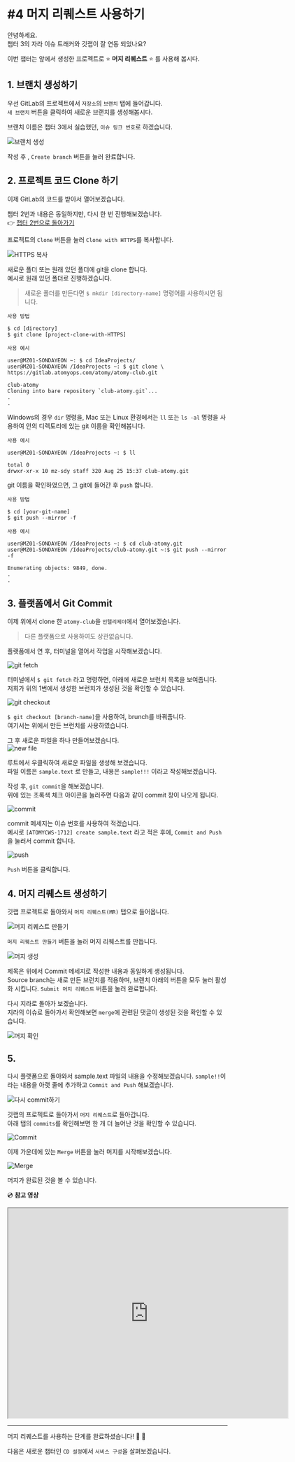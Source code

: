 # #4 머지 리퀘스트 사용하기

안녕하세요.  
챕터 3의 자라 이슈 트래커와 깃랩이 잘 연동 되었나요?

이번 챕터는 앞에서 생성한 프로젝트로 :star: **머지 리퀘스트** :star: 를 사용해 봅시다.

## 1. 브랜치 생성하기

우선 GitLab의 프로젝트에서 `저장소`의 `브랜치` 탭에 들어갑니다.   
`새 브랜치` 버튼을 클릭하여 새로운 브랜치를 생성해봅시다.

브랜치 이름은 챕터 3에서 실습했던, `이슈 링크 번호`로 하겠습니다.

![브랜치 생성](https://user-images.githubusercontent.com/54167990/65210979-1ca6df00-dad8-11e9-9a8e-d44759f2a21b.png)

작성 후 , `Create branch` 버튼을 눌러 완료합니다.

## 2. 프로젝트 코드 Clone 하기

이제 GitLab의 코드를 받아서 열어보겠습니다.

챕터 2번과 내용은 동일하지만, 다시 한 번 진행해보겠습니다.         
:point_right: [챕터 2번으로 돌아가기](https://megazonedsg.github.io/cicd-guide/#/user/git-01)

프로젝트의 `Clone` 버튼을 눌러 `Clone with HTTPS`를 복사합니다.

![HTTPS 복사](https://user-images.githubusercontent.com/54167990/65120624-e3fbfc80-da28-11e9-9c30-6e27d6b3b6de.PNG)

새로운 폴더 또는 원래 있던 폴더에 git을 clone 합니다.            
예시로 원래 있던 폴더로 진행하겠습니다.
> 새로운 폴더를 만든다면 `$ mkdir [directory-name]` 명령어를 사용하시면 됩니다.

`사용 방법`
```
$ cd [directory]
$ git clone [project-clone-with-HTTPS]
```

`사용 예시`
```
user@MZ01-SONDAYEON ~: $ cd IdeaProjects/
user@MZ01-SONDAYEON /IdeaProjects ~: $ git clone \
https://gitlab.atomyops.com/atomy/atomy-club.git

club-atomy
Cloning into bare repository `club-atomy.git`...
.
.
```

Windows의 경우 `dir` 명령을,
Mac 또는 Linux 환경에서는 `ll` 또는 `ls -al` 명령을 사용하여 안의 디렉토리에 있는 git 이름을 확인해봅니다.

`사용 예시`
```
user@MZ01-SONDAYEON /IdeaProjects ~: $ ll

total 0
drwxr-xr-x 10 mz-sdy staff 320 Aug 25 15:37 club-atomy.git
```

git 이름을 확인하였으면, 그 git에 들어간 후 `push` 합니다.

`사용 방법`
```
$ cd [your-git-name]
$ git push --mirror -f
```

`사용 예시`
```
user@MZ01-SONDAYEON /IdeaProjects ~: $ cd club-atomy.git
user@MZ01-SONDAYEON /IdeaProjects/club-atomy.git ~:$ git push --mirror -f

Enumerating objects: 9849, done.
.
.
```

## 3. 플랫폼에서 Git Commit

이제 위에서 clone 한 `atomy-club`을 `인텔리제이`에서 열어보겠습니다.      
> 다른 플랫폼으로 사용하여도 상관없습니다.

플랫폼에서 연 후, 터미널을 열어서 작업을 시작해보겠습니다.

![git fetch](https://user-images.githubusercontent.com/54167990/65216131-e6bf2600-daea-11e9-9f20-0e3f70a6b91d.png)

터미널에서 `$ git fetch` 라고 명령하면, 아래에 새로운 브런치 목록을 보여줍니다.     
저희가 위의 1번에서 생성한 브런치가 생성된 것을 확인할 수 있습니다.

![git checkout](https://user-images.githubusercontent.com/54167990/65216510-1ae71680-daec-11e9-9aa8-9f860554390d.png)

`$ git checkout [branch-name]`을 사용하여, brunch를 바꿔줍니다.  
여기서는 위에서 만든 브런치를 사용하였습니다.

그 후 새로운 파일을 하나 만들어보겠습니다.  
![new file](https://user-images.githubusercontent.com/54167990/65216760-f7709b80-daec-11e9-8d27-c968acea91ad.png)

루트에서 우클릭하여 새로운 파일을 생성해 보겠습니다.    
파일 이름은 `sample.text` 로 만들고, 내용은 `sample!!!` 이라고 작성해보겠습니다.

작성 후, `git commit`을 해보겠습니다.  
위에 있는 초록색 체크 아이콘을 눌러주면 다음과 같이 commit 창이 나오게 됩니다.

![commit](https://user-images.githubusercontent.com/54167990/65217667-af06ad00-daef-11e9-9553-c95b2d366e29.PNG)

commit 메세지는 이슈 번호를 사용하여 적겠습니다.         
예시로 `[ATOMYCWS-1712] create sample.text` 라고 적은 후에, `Commit and Push` 을 눌러서 commit 합니다.

![push](https://user-images.githubusercontent.com/54167990/65219510-a87a3480-daf3-11e9-8091-07de2f9fbe4b.PNG)

`Push` 버튼을 클릭합니다.

## 4. 머지 리퀘스트 생성하기
   
깃랩 프로젝트로 돌아와서 `머지 리퀘스트(MR)` 탭으로 들어옵니다.

![머지 리퀘스트 만들기](https://user-images.githubusercontent.com/54167990/65219513-a9ab6180-daf3-11e9-800f-f8e7e36f752f.PNG)

`머지 리퀘스트 만들기` 버튼을 눌러 머지 리퀘스트를 만듭니다.

![머지 생성](https://user-images.githubusercontent.com/54167990/65219516-ab752500-daf3-11e9-8b35-a6959afc659a.PNG)

제목은 위에서 Commit 메세지로 작성한 내용과 동일하게 생성됩니다.   
Source branch는 새로 만든 브런치를 적용하며, 브랜치 아래의 버튼을 모두 눌러 활성화 시킵니다.
`Submit 머지 리퀘스트` 버튼을 눌러 완료합니다.


다시 지라로 돌아가 보겠습니다.      
지라의 이슈로 돌아가서 확인해보면 `merge`에 관련된 댓글이 생성된 것을 확인할 수 있습니다.

![머지 확인](https://user-images.githubusercontent.com/54167990/65220117-fb082080-daf4-11e9-9543-0352bf7b5898.PNG)


## 5. 

다시 플랫폼으로 돌아와서 sample.text 파일의 내용을 수정해보겠습니다.
`sample!!`이라는 내용을 아랫 줄에 추가하고 `Commit and Push` 해보겠습니다.

![다시 commit하기](https://user-images.githubusercontent.com/54167990/65220740-64d4fa00-daf6-11e9-8692-cc5b6491ad88.png)

깃랩의 프로젝트로 돌아가서 `머지 리퀘스트`로 돌아갑니다.   
아래 탭의 `commits`를 확인해보면 한 개 더 늘어난 것을 확인할 수 있습니다.

![Commit](https://user-images.githubusercontent.com/54167990/65221184-77036800-daf7-11e9-97b9-9a1c2719e0fa.PNG)

이제 가운데에 있는 `Merge` 버튼을 눌러 머지를 시작해보겠습니다.

![Merge](https://user-images.githubusercontent.com/54167990/65221187-78349500-daf7-11e9-8af1-94fbbd46ebf5.PNG)

머지가 완료된 것을 볼 수 있습니다.


:cd: **참고 영상**  
<iframe src="https://drive.google.com/file/d/1qOnIUSQSjMIdCPvXnQQvuJdnHYmkHAeC/preview" width="640" height="480"></iframe>

---

머지 리퀘스트를 사용하는 단계를 완료하셨습니다!   :clap:  :clap:  

다음은 새로운 챕터인 `CD 설정`에서 `서비스 구성`을 살펴보겠습니다.  
